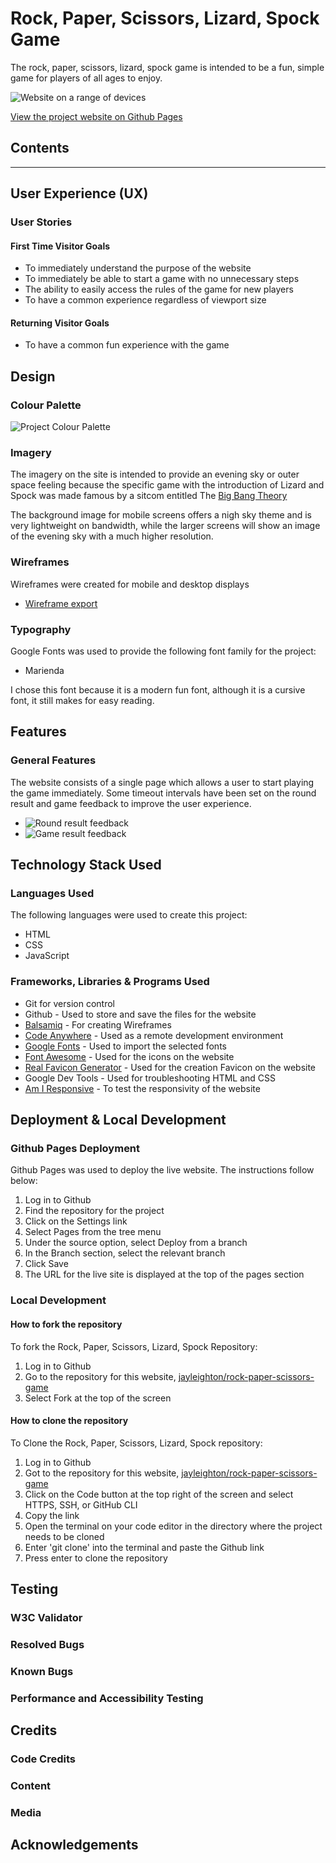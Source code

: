 # Rock, Paper, Scissors, Lizard, Spock Game
The rock, paper, scissors, lizard, spock game is intended to be a fun, simple game for players of all ages to enjoy.

![Website on a range of devices](documentation\testing\rpsls_responsiveness.png)

[View the project website on Github Pages](https://jayleighton.github.io/rock-paper-scissors-game/)

## Contents

---

## User Experience (UX)

### User Stories

#### First Time Visitor Goals
- To immediately understand the purpose of the website
- To immediately be able to start a game with no unnecessary steps
- The ability to easily access the rules of the game for new players
- To have a common experience regardless of viewport size


#### Returning Visitor Goals
- To have a common fun experience with the game


## Design

### Colour Palette
![Project Colour Palette](documentation/colour_palette.png)

### Imagery
The imagery on the site is intended to provide an evening sky or outer space feeling because the specific game with the introduction of Lizard and Spock was made famous by a sitcom entitled The  [Big Bang Theory](https://www.youtube.com/watch?v=pIpmITBocfM)

The background image for mobile screens offers a nigh sky theme and is very lightweight on bandwidth, while the larger screens will show an image of the evening sky with a much higher resolution.

### Wireframes
Wireframes were created for mobile and desktop displays
- [Wireframe export](documentation/wireframs_mobile_desktop.pdf)


### Typography
Google Fonts was used to provide the following font family for the project:
- Marienda

I chose this font because it is a modern fun font, although it is a cursive font, it still makes for easy reading.

## Features

### General Features

The website consists of a single page which allows a user to start playing the game immediately.
Some timeout intervals have been set on the round result and game feedback to improve the user experience.
- ![Round result feedback](documentation/screen-shots/round-feedback-screenshot.png)
- ![Game result feedback](documentation/screen-shots/game-feedback-screenshot.png)

## Technology Stack Used


### Languages Used
The following languages were used to create this project:

- HTML
- CSS
- JavaScript

### Frameworks, Libraries & Programs Used
- Git for version control
- Github - Used to store and save the files for the website
- [Balsamiq](https://balsamiq.com/) - For creating Wireframes
- [Code Anywhere](https://app.codeanywhere.com/) - Used as a remote development environment
- [Google Fonts](https://fonts.google.com/) - Used to import the selected fonts
- [Font Awesome](https://fontawesome.com/) - Used for the icons on the website
- [Real Favicon Generator](https://realfavicongenerator.net) - Used for the creation Favicon on the website
- Google Dev Tools - Used for troubleshooting HTML and CSS
- [Am I Responsive](https://ui.dev/amiresponsive) - To test the responsivity of the website

## Deployment & Local Development

### Github Pages Deployment

Github Pages was used to deploy the live website. The instructions follow below:

1. Log in to Github
2. Find the repository for the project
3. Click on the Settings link
4. Select Pages from the tree menu
5. Under the source option, select Deploy from a branch
6. In the Branch section, select the relevant branch
7. Click Save
8. The URL for the live site is displayed at the top of the pages section

### Local Development

#### How to fork the repository

To fork the Rock, Paper, Scissors, Lizard, Spock Repository:

1. Log in to Github
2. Go to the repository for this website, [jayleighton/rock-paper-scissors-game](https://github.com/jayleighton/rock-paper-scissors-game)
3. Select Fork at the top of the screen

#### How to clone the repository

To Clone the Rock, Paper, Scissors, Lizard, Spock repository:

1. Log in to Github
2. Got to the repository for this website, [jayleighton/rock-paper-scissors-game](https://github.com/jayleighton/rock-paper-scissors-game)
3. Click on the Code button at the top right of the screen and select HTTPS, SSH, or GitHub CLI
4. Copy the link
5. Open the terminal on your code editor in the directory where the project needs to be cloned
6. Enter 'git clone' into the terminal and paste the Github link
7. Press enter to clone the repository

## Testing


### W3C Validator


### Resolved Bugs


### Known Bugs

###  Performance and Accessibility Testing

## Credits

### Code Credits


### Content


### Media


## Acknowledgements







